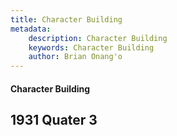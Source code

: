 ```yaml
---
title: Character Building
metadata:
    description: Character Building
    keywords: Character Building
    author: Brian Onang'o
---
```


#### Character Building

## 1931 Quater 3
